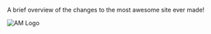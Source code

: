 A brief overview of the changes to the most awesome site ever made!

![AM Logo](https://www.alasdairmacrae.co.uk/icon.svg)
